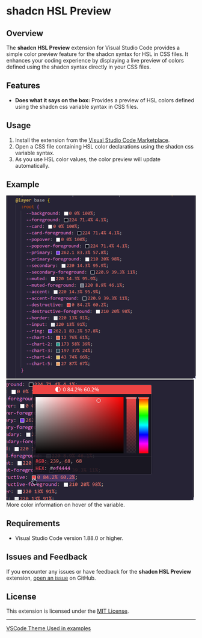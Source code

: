# shadcn HSL Preview

## Overview

The **shadcn HSL Preview** extension for Visual Studio Code provides a simple color preview feature for the shadcn syntax for HSL in CSS files. It enhances your coding experience by displaying a live preview of colors defined using the shadcn syntax directly in your CSS files.

## Features

- **Does what it says on the box:** Provides a preview of HSL colors defined using the shadcn css variable syntax in CSS files.

## Usage

1. Install the extension from the [Visual Studio Code Marketplace](https://marketplace.visualstudio.com/).
2. Open a CSS file containing HSL color declarations using the shadcn css variable syntax.
3. As you use HSL color values, the color preview will update automatically.

## Example

![Example](https://github.com/dexxiez/shadcn-hsl-preview/blob/main/images/example.png?raw=true)
![Example 2](https://github.com/dexxiez/shadcn-hsl-preview/blob/main/images/example2.png?raw=true)
More color information on hover of the variable.

## Requirements

- Visual Studio Code version 1.88.0 or higher.

## Issues and Feedback

If you encounter any issues or have feedback for the **shadcn HSL Preview** extension, [open an issue](https://github.com/dexxiez/shadcn-hsl-preview/issues) on GitHub.

## License

This extension is licensed under the [MIT License](LICENSE).

---

[VSCode Theme Used in examples](https://marketplace.visualstudio.com/items?itemName=RobbOwen.synthwave-vscode)
